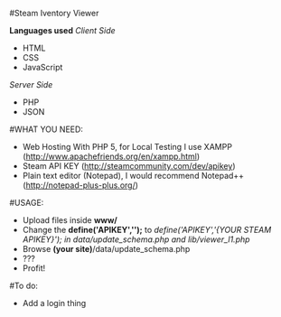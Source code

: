 #Steam Iventory Viewer

**Languages used**
*Client Side*
- HTML
- CSS
- JavaScript

*Server Side*
- PHP
- JSON

#WHAT YOU NEED:
- Web Hosting With PHP 5, for Local Testing I use XAMPP (http://www.apachefriends.org/en/xampp.html)
- Steam API KEY (http://steamcommunity.com/dev/apikey)
- Plain text editor (Notepad), I would recommend Notepad++ (http://notepad-plus-plus.org/)

#USAGE:
- Upload files inside **www/**
- Change the **define('APIKEY','');** to **define('APIKEY','{YOUR STEAM APIKEY}');* in *data/update_schema.php* and *lib/viewer_l1.php**
- Browse **(your site)**/data/update_schema.php
- ???
- Profit!

#To do:
- Add a login thing